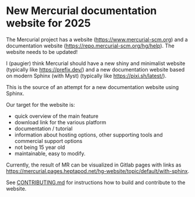 # New Mercurial documentation website for 2025

The Mercurial project has a website (https://www.mercurial-scm.org) and a documentation
website (https://repo.mercurial-scm.org/hg/help). The website needs to be updated!

I (paugier) think Mercurial should have a new shiny and minimalist website (typically
like https://prefix.dev/) and a new documentation website based on modern Sphinx (with
Myst) (typically like https://pixi.sh/latest/).

This is the source of an attempt for a new documentation website using Sphinx.

Our target for the website is:

- quick overview of the main feature
- download link for the various platform
- documentation / tutorial
- information about hosting options, other supporting tools and commercial support
  options
- not being 15 year old
- maintainable, easy to modify.

Currently, the result of MR can be visualized in Gitlab pages with links as
<https://mercurial.pages.heptapod.net/hg-website/topic/default/with-sphinx>.

See [CONTRIBUTING.md](./CONTRIBUTING.md) for instructions how to build and contribute to
the website.
